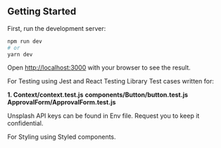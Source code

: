 ## Getting Started

First, run the development server:

```bash
npm run dev
# or
yarn dev
```

Open [http://localhost:3000](http://localhost:3000) with your browser to see the result.

For Testing using Jest and React Testing Library
Test cases written for:

**1. Context/context.test.js**
**components/Button/button.test.js**
**ApprovalForm/ApprovalForm.test.js**

Unsplash API keys can be found in Env file. Request you to keep it confidential.

For Styling using Styled components.

